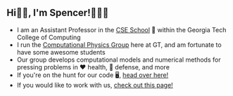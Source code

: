 ## Hi👋🏼, I'm Spencer!👨🏻‍💻

* I am an Assistant Professor in the [CSE School](https://cse.gatech.edu) 🏫 within the Georgia Tech College of Computing
* I run the [Computational Physics Group](https://comp-physics.group) here at GT, and am fortunate to have some awesome students
* Our group develops computational models and numerical methods for pressing problems in ❤️ health, 🚀 defense, and more
* If you're on the hunt for our code 🖥️, [head over here!](https://github.com/comp-physics)
* If you would like to work with us, [check out this page!](https://comp-physics.group/vacancies.html) 
